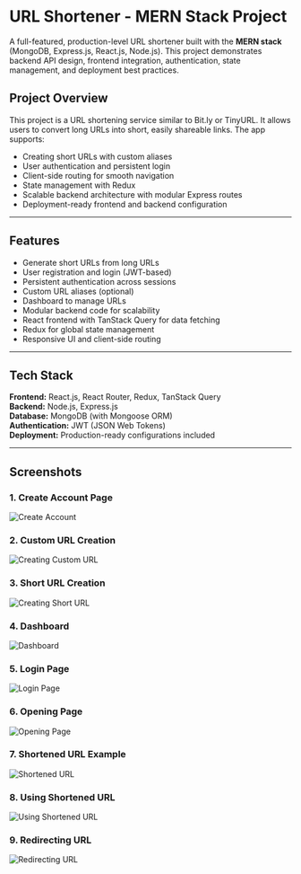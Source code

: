 # URL Shortener - MERN Stack Project

A full-featured, production-level URL shortener built with the **MERN stack** (MongoDB, Express.js, React.js, Node.js). This project demonstrates backend API design, frontend integration, authentication, state management, and deployment best practices.


## Project Overview

This project is a URL shortening service similar to Bit.ly or TinyURL. It allows users to convert long URLs into short, easily shareable links. The app supports:

- Creating short URLs with custom aliases
- User authentication and persistent login
- Client-side routing for smooth navigation
- State management with Redux
- Scalable backend architecture with modular Express routes
- Deployment-ready frontend and backend configuration

---

## Features

- Generate short URLs from long URLs
- User registration and login (JWT-based)
- Persistent authentication across sessions
- Custom URL aliases (optional)
- Dashboard to manage URLs
- Modular backend code for scalability
- React frontend with TanStack Query for data fetching
- Redux for global state management
- Responsive UI and client-side routing

---

## Tech Stack

**Frontend:** React.js, React Router, Redux, TanStack Query  
**Backend:** Node.js, Express.js  
**Database:** MongoDB (with Mongoose ORM)  
**Authentication:** JWT (JSON Web Tokens)  
**Deployment:** Production-ready configurations included

---

## Screenshots

### 1. Create Account Page
![Create Account](FRONTEND/src/screenshots/createaccount.png)

### 2. Custom URL Creation
![Creating Custom URL](FRONTEND/src/screenshots/creatingcustomurl.png)

### 3. Short URL Creation
![Creating Short URL](FRONTEND/src/screenshots/creatingshorturl.png)

### 4. Dashboard
![Dashboard](FRONTEND/src/screenshots/dashboard.png)

### 5. Login Page
![Login Page](FRONTEND/src/screenshots/loggingin.png)

### 6. Opening Page
![Opening Page](FRONTEND/src/screenshots/openingpage.png)


### 7. Shortened URL Example
![Shortened URL](FRONTEND/src/screenshots/shortenedurl.png)


### 8. Using Shortened URL
![Using Shortened URL](FRONTEND/src/screenshots/usingshortenedurl.png)

### 9. Redirecting URL
![Redirecting URL](FRONTEND/src/screenshots/redirectingurl.png)


